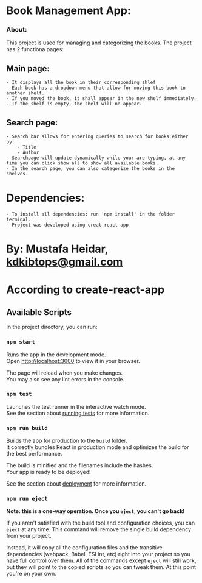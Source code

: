 # Book Management App:
### About:
This project is used for managing and categorizing the books.
The project has 2 functiona pages:
## Main page:
    - It displays all the book in their corresponding shlef
    - Each book has a dropdown menu that allow for moving this book to another shelf.
    - If you moved the book, it shall appear in the new shelf immediately.
    - If the shelf is empty, the shelf will no appear.

## Search page:
    - Search bar allows for entering queries to search for books either by:
        - Title
        - Author
    - Searchpage will update dynamically while your are typing, at any time you can click show all to show all available books.
    - In the search page, you can also categorize the books in the shelves.

# Dependencies:
    - To install all dependencies: run 'npm install' in the folder terminal.
    - Project was developed using creat-react-app


# By: Mustafa Heidar, kdkibtops@gmail.com
# According to create-react-app
## Available Scripts

In the project directory, you can run:

### `npm start`

Runs the app in the development mode.\
Open [http://localhost:3000](http://localhost:3000) to view it in your browser.

The page will reload when you make changes.\
You may also see any lint errors in the console.

### `npm test`

Launches the test runner in the interactive watch mode.\
See the section about [running tests](https://facebook.github.io/create-react-app/docs/running-tests) for more information.

### `npm run build`

Builds the app for production to the `build` folder.\
It correctly bundles React in production mode and optimizes the build for the best performance.

The build is minified and the filenames include the hashes.\
Your app is ready to be deployed!

See the section about [deployment](https://facebook.github.io/create-react-app/docs/deployment) for more information.

### `npm run eject`

**Note: this is a one-way operation. Once you `eject`, you can't go back!**

If you aren't satisfied with the build tool and configuration choices, you can `eject` at any time. This command will remove the single build dependency from your project.

Instead, it will copy all the configuration files and the transitive dependencies (webpack, Babel, ESLint, etc) right into your project so you have full control over them. All of the commands except `eject` will still work, but they will point to the copied scripts so you can tweak them. At this point you're on your own.

